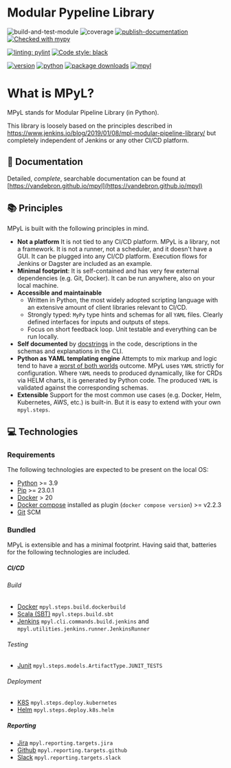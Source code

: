 # Modular Pypeline Library
![build-and-test-module](https://github.com/Vandebron/pympl/actions/workflows/build-package.yml/badge.svg?branch=main)
![coverage](https://camo.githubusercontent.com/359bec0496fb67fc3a3deeb1917cc403a23890fc54c2efc37d59251a80e004d9/68747470733a2f2f696d672e736869656c64732e696f2f62616467652f436f6465253230436f7665726167652d38302532352d79656c6c6f773f7374796c653d666c6174)
[![publish-documentation](https://github.com/Vandebron/mpyl/actions/workflows/docs.yml/badge.svg?branch=main)](https://vandebron.github.io/mpyl)
[![Checked with mypy](http://www.mypy-lang.org/static/mypy_badge.svg)](http://mypy-lang.org/)

[![linting: pylint](https://img.shields.io/badge/linting-pylint-yellowgreen)](https://github.com/PyCQA/pylint)
<a href="https://github.com/psf/black"><img alt="Code style: black" src="https://img.shields.io/badge/code%20style-black-000000.svg"></a>

[![version](https://img.shields.io/github/v/tag/Vandebron/pympl.svg?color=blue&include_prereleases=&sort=semver)](https://pypi.org/project/mpyl/)
[![python](https://img.shields.io/badge/Python-3.9-3776AB.svg?style=flat&logo=python&logoColor=white)](https://www.python.org)
[![package downloads](https://img.shields.io/pypi/dw/mpyl.svg)](https://pypi.org/project/mpyl)
[![mpyl](https://snyk.io/advisor/python/mpyl/badge.svg)](https://snyk.io/advisor/python/mpyl)

# What is MPyL?

MPyL stands for Modular Pipeline Library (in Python).

This library is loosely based on the principles described in https://www.jenkins.io/blog/2019/01/08/mpl-modular-pipeline-library/
but completely independent of Jenkins or any other CI/CD platform.

## 🔖 Documentation
Detailed, *complete*, searchable documentation can be found at [https://vandebron.github.io/mpyl](https://vandebron.github.io/mpyl)

## 📚 Principles

MPyL is built with the following principles in mind.
- **Not a platform** It is not tied to any CI/CD platform. MPyL is a library, not a framework. It is not a runner,
  not a scheduler, and it doesn't have a GUI. It can be plugged into any CI/CD platform. Execution flows for
  Jenkins or Dagster are included as an example.
- **Minimal footprint**: It is self-contained and has very few external dependencies (e.g. Git, Docker).
  It can be run anywhere, also on your local machine.
- **Accessible and maintainable**
    - Written in Python, the most widely adopted scripting language with an extensive amount of client libraries relevant to CI/CD.
    - Strongly typed: `MyPy` type hints and schemas for all `YAML` files. Clearly defined interfaces for inputs
      and outputs of steps.
    - Focus on short feedback loop. Unit testable and everything can be run locally.
- **Self documented** by [docstrings](https://vandebron.github.io/mpyl) in the code, descriptions in the schemas
  and explanations in the CLI.
- **Python as YAML templating engine** Attempts to mix markup and logic tend to have a
  [worst of both worlds](https://anthonyhawkins.medium.com/is-python-the-perfect-json-yaml-templating-engine-c5c1b32418f6)
  outcome. MPyL uses `YAML` strictly for configuration. Where `YAML` needs to produced dynamically, like for CRDs via
  HELM charts, it is generated by Python code. The produced `YAML` is validated against the corresponding schemas.
- **Extensible** Support for the most common use cases (e.g. Docker, Helm, Kubernetes, AWS, etc.) is built-in.
  But it is easy to extend with your own `mpyl.steps`.

## 💻 Technologies

### Requirements
The following technologies are expected to be present on the local OS:
- [Python](https://www.python.org/) >= 3.9
- [Pip](https://pypi.org/project/pip/) >= 23.0.1
- [Docker](https://www.docker.com/) > 20
- [Docker compose](https://docs.docker.com/compose/install/linux/)
  installed as plugin (`docker compose version`) >= v2.2.3
- [Git](https://git-scm.com/) SCM

### Bundled
MPyL is extensible and has a minimal footprint. Having said that, batteries for the following technologies are included.

##### CI/CD
###### Build
- [Docker](https://www.docker.com/) `mpyl.steps.build.dockerbuild`
- [Scala (SBT)](https://www.scala-sbt.org/) `mpyl.steps.build.sbt`
- [Jenkins](https://www.jenkins.io/)  `mpyl.cli.commands.build.jenkins` and
  `mpyl.utilities.jenkins.runner.JenkinsRunner`

###### Testing
- [Junit](https://junit.org/) `mpyl.steps.models.ArtifactType.JUNIT_TESTS`

###### Deployment
- [K8S](https://kubernetes.io/) `mpyl.steps.deploy.kubernetes`
- [Helm](https://helm.sh/) `mpyl.steps.deploy.k8s.helm`

##### Reporting
- [Jira](https://www.atlassian.com) `mpyl.reporting.targets.jira`
- [Github](https://github.com/) `mpyl.reporting.targets.github`
- [Slack](https://slack.com/) `mpyl.reporting.targets.slack`
